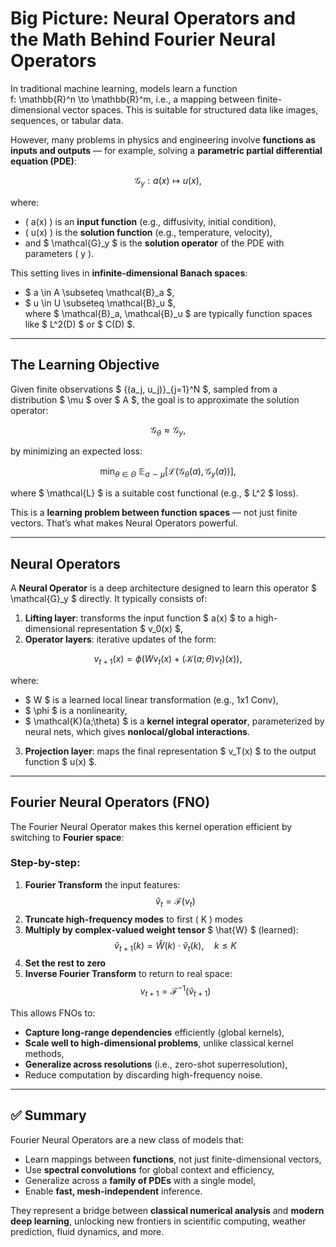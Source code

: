 # Big Picture: Neural Operators and the Math Behind Fourier Neural Operators

In traditional machine learning, models learn a function  
f: \mathbb{R}^n \to \mathbb{R}^m,
i.e., a mapping between finite-dimensional vector spaces. This is suitable for structured data like images, sequences, or tabular data.

However, many problems in physics and engineering involve **functions as inputs and outputs** — for example, solving a **parametric partial differential equation (PDE)**:

$$
\mathcal{G}_y: a(x) \mapsto u(x),
$$

where:
- \( a(x) \) is an **input function** (e.g., diffusivity, initial condition),
- \( u(x) \) is the **solution function** (e.g., temperature, velocity),
- and $ \mathcal{G}_y $ is the **solution operator** of the PDE with parameters \( y \).

This setting lives in **infinite-dimensional Banach spaces**:
- $ a \in A \subseteq \mathcal{B}_a $,  
- $ u \in U \subseteq \mathcal{B}_u $,  
where $ \mathcal{B}_a, \mathcal{B}_u $ are typically function spaces like $ L^2(D) $ or $ C(D) $.

---

## The Learning Objective

Given finite observations $ \{(a_j, u_j)\}_{j=1}^N $, sampled from a distribution $ \mu $ over $ A $, the goal is to approximate the solution operator:

$$
\mathcal{G}_\theta \approx \mathcal{G}_y,
$$

by minimizing an expected loss:

$$
\min_{\theta \in \Theta} \ \mathbb{E}_{a \sim \mu} \left[ \mathcal{L}\left( \mathcal{G}_\theta(a), \mathcal{G}_y(a) \right) \right],
$$

where $ \mathcal{L} $ is a suitable cost functional (e.g., $ L^2 $ loss).

This is a **learning problem between function spaces** — not just finite vectors. That’s what makes Neural Operators powerful.

---

## Neural Operators

A **Neural Operator** is a deep architecture designed to learn this operator $ \mathcal{G}_y $ directly. It typically consists of:

1. **Lifting layer**: transforms the input function $ a(x) $ to a high-dimensional representation $ v_0(x) $,
2. **Operator layers**: iterative updates of the form:

$$
v_{t+1}(x) = \phi\left( W v_t(x) + \left(\mathcal{K}(a;\theta)v_t\right)(x) \right),
$$

where:
- $ W $ is a learned local linear transformation (e.g., 1x1 Conv),
- $ \phi $ is a nonlinearity,
- $ \mathcal{K}(a;\theta) $ is a **kernel integral operator**, parameterized by neural nets, which gives **nonlocal/global interactions**.

3. **Projection layer**: maps the final representation $ v_T(x) $ to the output function $ u(x) $.

---

## Fourier Neural Operators (FNO)

The Fourier Neural Operator makes this kernel operation efficient by switching to **Fourier space**:

### Step-by-step:

1. **Fourier Transform** the input features:
   $$
   \hat{v}_t = \mathcal{F}(v_t)
   $$
2. **Truncate high-frequency modes** to first \( K \) modes
3. **Multiply by complex-valued weight tensor** $ \hat{W} $ (learned):
   $$
   \hat{v}_{t+1}(k) = \hat{W}(k) \cdot \hat{v}_t(k), \quad k \leq K
   $$
4. **Set the rest to zero**
5. **Inverse Fourier Transform** to return to real space:
   $$
   v_{t+1} = \mathcal{F}^{-1}(\hat{v}_{t+1})
   $$

This allows FNOs to:
- **Capture long-range dependencies** efficiently (global kernels),
- **Scale well to high-dimensional problems**, unlike classical kernel methods,
- **Generalize across resolutions** (i.e., zero-shot superresolution),
- Reduce computation by discarding high-frequency noise.

---

## ✅ Summary

Fourier Neural Operators are a new class of models that:
- Learn mappings between **functions**, not just finite-dimensional vectors,
- Use **spectral convolutions** for global context and efficiency,
- Generalize across a **family of PDEs** with a single model,
- Enable **fast, mesh-independent** inference.

They represent a bridge between **classical numerical analysis** and **modern deep learning**, unlocking new frontiers in scientific computing, weather prediction, fluid dynamics, and more.


